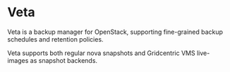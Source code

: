Veta
====

Veta is a backup manager for OpenStack, supporting fine-grained backup schedules and retention policies.

Veta supports both regular nova snapshots and Gridcentric VMS live-images as snapshot backends.
